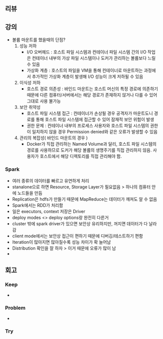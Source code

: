 ## 리뷰
  
## 강의
- 볼륨 마운트를 했을때의 단점?
  1. 성능 저하
     - I/O 오버헤드 : 호스트 파일 시스템과 컨테이너 파일 시스템 간의 I/O 작업은 컨테이너 내부의 가상 파일 시스템이나 도커가 관리하는 볼륨보다 느릴 수 있음
     - 가상화 계층 : 호스트의 파일을 VM을 통해 컨테이너로 마운트하는 과정에서 추가적인 가상화 계층이 발생해 I/O 성능이 크게 저하될 수 있음
  2. 이식성 저하
     - 호스트 경로 의존성 : 바인드 마운트는 호스트 머신의 특정 경로에 의존하기 때문에 다른 컴퓨터/서버에서는 해당 경로가 존재하지 않거나 다를 수 있어 그대로 사용 불가능
  3. 보안 취약성
     - 호스트 파일 시스템 접근 : 컨테이너가 손상될 경우 공격자가 마운트도니 경로를 통해 호스트 파일 시스템에 접근할 수 있어 잠재적 보안 위험이 발생
     - 권한 문제 : 컨테이너 내부의 프로세스 사용자와 호스트 파일 시스템의 권한이 일치하지 않을 경우 Permission denied와 같은 오류가 발생할 수 있음
  4. 관리의 복잡성( 바인드 마운트의 경우 )
     - Docker가 직접 관리하는 Named Volume과 달리, 호스트 파일 시스템의 경로를 사용하므로 도커가 해당 볼륨의 생명주기를 직접 관리하지 않음. 사용자가 호스트에서 해당 디렉토리를 직접 관리해야 함.

### Spark
- 여러 종류의 데이터를 빠르고 유연하게 처리
- stanalone으로 하면 Resource, Storage Layer가 필요없음 > 하나의 컴퓨터 안에 노드들을 만듬
- Replication은 hdfs가 만들기 때문에 MapReduce는 데이터가 깨져도 알 수 없음
- Spark에서는 RDD가 처리함
- 일은 executors, context 저장은 Driver
- deploy modes <> deploy options랑 완전히 다른거
- cluster 밖에 spark driver가 있으면 보안상 유리하지만, 꺼지면 데이터가 다 날라감
- client mode에서는 보안상 접근이 편하기 때문에 디버깅/테스트하기 편함
- Iteration이 많아지면 많아질수록 성능 차이가 확 늘어남
- Distribution 확인을 잘 하자 > 이거 때문에 오류가 많이 남
- 

## 회고
  
### Keep
- 

### Problem
- 

### Try

